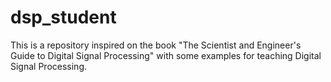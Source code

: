 # dsp_student

This is a repository inspired on the book "The Scientist and Engineer's Guide to Digital Signal Processing" with some examples for teaching Digital Signal Processing.

